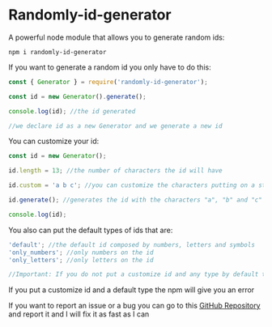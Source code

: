 # Randomly-id-generator

A powerful node module that allows you to generate random ids:

```yarn
npm i randomly-id-generator
```

If you want to generate a random id you only have to do this:

```js
const { Generator } = require('randomly-id-generator');

const id = new Generator().generate();

console.log(id); //the id generated

//we declare id as a new Generator and we generate a new id
```

You can customize your id:

```js
const id = new Generator();

id.length = 13; //the number of characters the id will have

id.custom = 'a b c'; //you can customize the characters putting on a string separeted with an empty character or on an array ["a", "b", "c"]

id.generate(); //generates the id with the characters "a", "b" and "c"

console.log(id);
```

You also can put the default types of ids that are:

```js
'default'; //the default id composed by numbers, letters and symbols
'only_numbers'; //only numbers on the id
'only_letters'; //only letters on the id

//Important: If you do not put a customize id and any type by default the type is going to be the default.
```

If you put a customize id and a default type the npm will give you an error

If you want to report an issue or a bug you can go to this [GitHub Repository](https://github.com/PabloRNC/randomly-id-generator/issues) and report it and I will fix it as fast as I can
